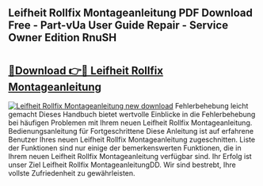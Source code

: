 ## Leifheit Rollfix Montageanleitung PDF Download Free - Part-vUa User Guide Repair - Service Owner Edition RnuSH

# <h2><a href="http://df8rye.blite.top/?on=Leifheit+Rollfix+Montageanleitung">🔗Download 👉🔴 Leifheit Rollfix Montageanleitung</a></h2>

[![Leifheit Rollfix Montageanleitung new download](https://i.imgur.com/lujVjoI.png)](http://df8rye.blite.top/?on=Leifheit+Rollfix+Montageanleitung)
Fehlerbehebung leicht gemacht Dieses Handbuch bietet wertvolle Einblicke in die Fehlerbehebung bei häufigen Problemen mit Ihrem neuen Leifheit Rollfix Montageanleitung. Bedienungsanleitung für Fortgeschrittene Diese Anleitung ist auf erfahrene Benutzer Ihres neuen Leifheit Rollfix Montageanleitung zugeschnitten. Liste der Funktionen sind nur einige der bemerkenswerten Funktionen, die in Ihrem neuen Leifheit Rollfix Montageanleitung verfügbar sind. Ihr Erfolg ist unser Ziel Leifheit Rollfix MontageanleitungDD. Wir sind bestrebt, Ihre vollste Zufriedenheit zu gewährleisten.
